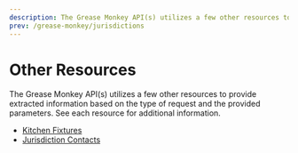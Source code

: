 ```yaml
---
description: The Grease Monkey API(s) utilizes a few other resources to provide extracted information based on the type of request and the provided parameters.
prev: /grease-monkey/jurisdictions
---
```


# Other Resources

The Grease Monkey API(s) utilizes a few other resources to provide extracted information based on the type of request and the provided parameters. See each resource for additional information.

* [Kitchen Fixtures](/grease-monkey/other-resources/kitchen-fixtures)
* [Jurisdiction Contacts](/grease-monkey/other-resources/jurisdiction-contacts)